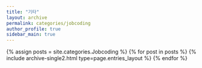 ```yaml
---
title: "기타"
layout: archive
permalink: categories/jobcoding
author_profile: true
sidebar_main: true
---
```


{% assign posts = site.categories.Jobcoding %}
{% for post in posts %} {% include archive-single2.html type=page.entries_layout %} {% endfor %}
